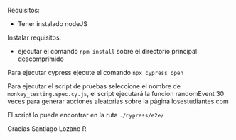 Requisitos:
* Tener instalado nodeJS

Instalar requisitos:
* ejecutar el comando `npm install` sobre el directorio principal descomprimido

Para ejecutar cypress ejecute el comando `npx cypress open`

Para ejecutar el script de pruebas seleccione el nombre de `monkey_testing.spec.cy.js`, el script ejecutará la funcion randomEvent 30 veces para generar acciones aleatorias sobre la página losestudiantes.com

El script lo puede encontrar en la ruta `./cypress/e2e/`

Gracias
Santiago Lozano R
